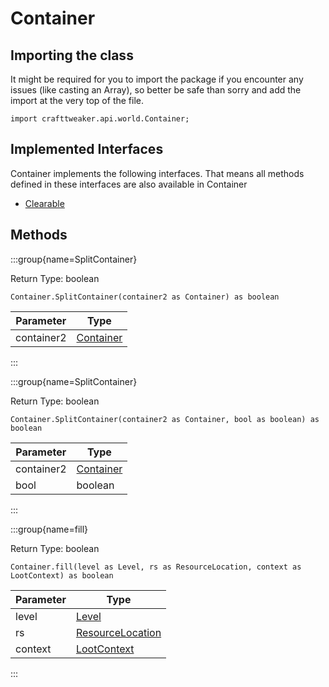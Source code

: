 # Container

## Importing the class

It might be required for you to import the package if you encounter any issues (like casting an Array), so better be safe than sorry and add the import at the very top of the file.
```zenscript
import crafttweaker.api.world.Container;
```


## Implemented Interfaces
Container implements the following interfaces. That means all methods defined in these interfaces are also available in Container

- [Clearable](/vanilla/api/world/Clearable)

## Methods

:::group{name=SplitContainer}

Return Type: boolean

```zenscript
Container.SplitContainer(container2 as Container) as boolean
```

| Parameter  |                        Type                         |
|------------|-----------------------------------------------------|
| container2 | [Container](/mods/sixikutils/utils/world/Container) |


:::

:::group{name=SplitContainer}

Return Type: boolean

```zenscript
Container.SplitContainer(container2 as Container, bool as boolean) as boolean
```

| Parameter  |                        Type                         |
|------------|-----------------------------------------------------|
| container2 | [Container](/mods/sixikutils/utils/world/Container) |
| bool       | boolean                                             |


:::

:::group{name=fill}

Return Type: boolean

```zenscript
Container.fill(level as Level, rs as ResourceLocation, context as LootContext) as boolean
```

| Parameter |                            Type                            |
|-----------|------------------------------------------------------------|
| level     | [Level](/vanilla/api/world/Level)                          |
| rs        | [ResourceLocation](/vanilla/api/resource/ResourceLocation) |
| context   | [LootContext](/vanilla/api/loot/LootContext)               |


:::


